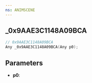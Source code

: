 ```yaml
---
ns: ANIMSCENE
---
```

## _0x9AAE3C1148A09BCA

```c
// 0x9AAE3C1148A09BCA
Any _0x9AAE3C1148A09BCA(Any p0);
```

## Parameters
* **p0**:
